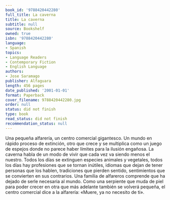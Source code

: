 ```yaml
---
book_id: '9788420442280'
full_title: La caverna
title: La caverna
subtitle: null
source: Bookshelf
owned: true
isbn: '9788420442280'
language:
- Spanish
topics:
- Language Readers
- Contemporary Fiction
- English Language
authors:
- Jose Saramago
publisher: Alfaguara
length: 456 pages
date_published: '2001-01-01'
format: Paperback
cover_filename: 9788420442280.jpg
order: null
status: did not finish
type: book
read_status: did not finish
recommendation_status: null
---
```

Una pequeña alfarería, un centro comercial gigantesco. Un mundo en rápido proceso de extinción, otro que crece y se multiplica como un juego de espejos donde no parece haber límites para la ilusión engañosa. La caverna habla de un modo de vivir que cada vez va siendo menos el nuestro. Todos los días se extinguen especies animales y vegetales, todos los días hay profesiones que se tornan inútiles, idiomas que dejan de tener personas que los hablen, tradiciones que pierden sentido, sentimientos que se convierten en sus contrarios.
Una familia de alfareros comprende que ha dejado de serle necesaria al mundo. Como una serpiente que muda de piel para poder crecer en otra que más adelante también se volverá pequeña, el centro comercial dice a la alfarería: «Muere, ya no necesito de ti».
